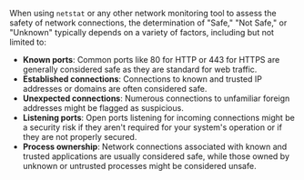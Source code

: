 When using `netstat` or any other network monitoring tool to assess the safety of network connections, the determination of "Safe," "Not Safe," or "Unknown" typically depends on a variety of factors, including but not limited to:

- **Known ports**: Common ports like 80 for HTTP or 443 for HTTPS are generally considered safe as they are standard for web traffic.
- **Established connections**: Connections to known and trusted IP addresses or domains are often considered safe.
- **Unexpected connections**: Numerous connections to unfamiliar foreign addresses might be flagged as suspicious.
- **Listening ports**: Open ports listening for incoming connections might be a security risk if they aren't required for your system's operation or if they are not properly secured.
- **Process ownership**: Network connections associated with known and trusted applications are usually considered safe, while those owned by unknown or untrusted processes might be considered unsafe.
